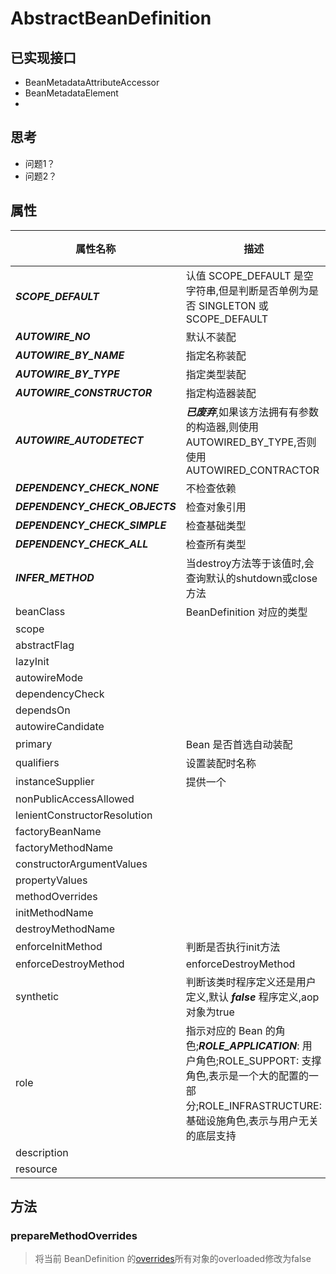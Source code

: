 # AbstractBeanDefinition
## 已实现接口
* BeanMetadataAttributeAccessor
* BeanMetadataElement
* 
## 思考
* 问题1？
* 问题2？
## 属性
| 属性名称 | 描述 | 引用 | 默认值 |
| -------- | ---- | ---- | -------- |
|***SCOPE_DEFAULT***| 认值 SCOPE_DEFAULT 是空字符串,但是判断是否单例为是否 SINGLETON 或 SCOPE_DEFAULT |      |  |
|***AUTOWIRE_NO***| 默认不装配  |      |  |
|***AUTOWIRE_BY_NAME***| 指定名称装配     |      |  |
|***AUTOWIRE_BY_TYPE***| 指定类型装配     |      |  |
|***AUTOWIRE_CONSTRUCTOR***| 指定构造器装配    |      |  |
|***AUTOWIRE_AUTODETECT***| ***已废弃***,如果该方法拥有有参数的构造器,则使用 AUTOWIRED_BY_TYPE,否则使用AUTOWIRED_CONTRACTOR     |      |  |
|***DEPENDENCY_CHECK_NONE***| 不检查依赖    |      |  |
|***DEPENDENCY_CHECK_OBJECTS***| 检查对象引用     |      |  |
|***DEPENDENCY_CHECK_SIMPLE***| 检查基础类型     |      |  |
|***DEPENDENCY_CHECK_ALL***| 检查所有类型     |      |  |
|***INFER_METHOD***|  当destroy方法等于该值时,会查询默认的shutdown或close方法    |      |  |
|beanClass| BeanDefinition 对应的类型 |      |  |
|scope|      |      |  |
|abstractFlag|      |      |  |
|lazyInit|      |      |  |
|autowireMode|      |      |  |
|dependencyCheck|      |      |  |
|dependsOn|      |      |  |
|autowireCandidate|      |      |  |
|primary| Bean 是否首选自动装配     |      | false |
|qualifiers| 设置装配时名称     |      |  |
|instanceSupplier| 提供一个     |      |  |
|nonPublicAccessAllowed|      |      |  |
|lenientConstructorResolution|      |      |  |
|factoryBeanName|      |      |  |
|factoryMethodName|      |      |  |
|constructorArgumentValues|      |      |  |
|propertyValues|      |      |  |
|methodOverrides|      |      |  |
|initMethodName|      |      |  |
|destroyMethodName|      |      |  |
|enforceInitMethod| 判断是否执行init方法     |      |  |
|enforceDestroyMethod| enforceDestroyMethod      |      |  |
|synthetic| 判断该类时程序定义还是用户定义,默认 ***false*** 程序定义,aop对象为true     |      |  |
|role| 指示对应的 Bean 的角色;***ROLE_APPLICATION***: 用户角色;ROLE_SUPPORT: 支撑角色,表示是一个大的配置的一部分;ROLE_INFRASTRUCTURE: 基础设施角色,表示与用户无关的底层支持     |      |  |
|description|      |      |  |
|resource|      |      |  |
## 方法

### prepareMethodOverrides
> 将当前 BeanDefinition 的[overrides](#overrides)所有对象的overloaded修改为false

